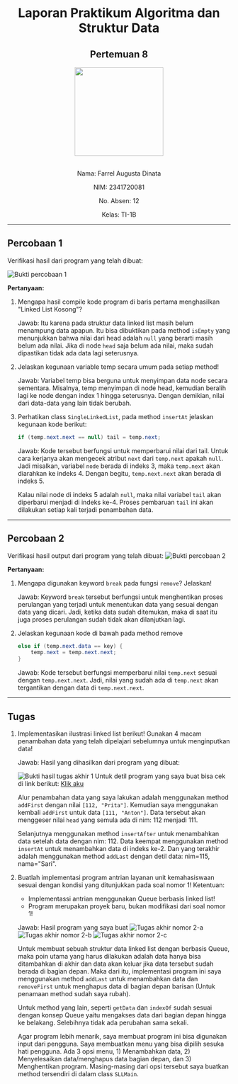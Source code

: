 <div align="center">

# Laporan Praktikum Algoritma dan Struktur Data
## Pertemuan 8

<img src="../../../../assets/logo-polinema.png" align="center" width="200px">

\
Nama: Farrel Augusta Dinata

NIM: 2341720081

No. Absen: 12

Kelas: TI-1B

</div>

---
## Percobaan 1
Verifikasi hasil dari program yang telah dibuat:

![Bukti percobaan 1](img/bukti-percobaan1.png)

**Pertanyaan:**

1. Mengapa hasil compile kode program di baris pertama menghasilkan "Linked List Kosong"?
    
    Jawab: Itu karena pada struktur data linked list masih belum menampung data apapun. Itu bisa dibuktikan pada method `isEmpty` yang menunjukkan bahwa nilai dari head adalah `null` yang berarti masih belum ada nilai. Jika di node `head` saja belum ada nilai, maka sudah dipastikan tidak ada data lagi seterusnya.

2. Jelaskan kegunaan variable temp secara umum pada setiap method!

    Jawab: Variabel temp bisa berguna untuk menyimpan data node secara sementara. Misalnya, temp menyimpan di node head, kemudian beralih lagi ke node dengan index 1 hingga seterusnya. Dengan demikian, nilai dari data-data yang lain tidak berubah. 

3. Perhatikan class `SingleLinkedList`, pada method `insertAt` jelaskan kegunaan kode berikut:
    ```java
    if (temp.next.next == null) tail = temp.next;
    ```
    Jawab: Kode tersebut berfungsi untuk memperbarui nilai dari tail. Untuk cara kerjanya akan mengecek atribut `next` dari `temp.next` apakah `null`. Jadi misalkan, variabel `node` berada di indeks 3, maka `temp.next` akan diarahkan ke indeks 4. Dengan begitu, `temp.next.next` akan berada di indeks 5. 

    Kalau nilai node di indeks 5 adalah `null`, maka nilai variabel `tail` akan diperbarui menjadi di indeks ke-4. Proses pembaruan `tail` ini akan dilakukan setiap kali terjadi penambahan data. 

---
## Percobaan 2
Verifikasi hasil output dari program yang telah dibuat:
![Bukti percobaan 2](img/bukti-percobaan2.png)

**Pertanyaan:**
1. Mengapa digunakan keyword `break` pada fungsi `remove`? Jelaskan!

    Jawab: Keyword `break` tersebut berfungsi untuk menghentikan proses perulangan yang terjadi untuk menentukan data yang sesuai dengan data yang dicari. Jadi, ketika data sudah ditemukan, maka di saat itu juga proses perulangan sudah tidak akan dilanjutkan lagi.

2. Jelaskan kegunaan kode di bawah pada method remove
    ```java
    else if (temp.next.data == key) {
        temp.next = temp.next.next;
    }
    ```
    Jawab: Kode tersebut berfungsi memperbarui nilai `temp.next` sesuai dengan `temp.next.next`. Jadi, nilai yang sudah ada di `temp.next` akan tergantikan dengan data di `temp.next.next`.

---
## Tugas
1. Implementasikan ilustrasi linked list berikut! Gunakan 4 macam penambahan data yang telah dipelajari sebelumnya untuk menginputkan data!

    Jawab: Hasil yang dihasilkan dari program yang dibuat:

    ![Bukti hasil tugas akhir 1](img/bukti-tugas-akhir1.png)
    Untuk detil program yang saya buat bisa cek di link berikut: [Klik aku](TugasAkhir/Nomor1/)

    Alur penambahan data yang saya lakukan adalah menggunakan method `addFirst` dengan nilai `[112, "Prita"]`. Kemudian saya menggunakan kembali `addFirst` untuk data `[111, "Anton"]`. Data tersebut akan menggeser nilai `head` yang semula ada di nim: 112 menjadi 111.
    
    Selanjutnya menggunakan method `insertAfter` untuk menambahkan data setelah data dengan nim: 112. Data keempat menggunakan method `insertAt` untuk menambahkan data di indeks ke-2. Dan yang terakhir adalah menggunakan method `addLast` dengan detil data: nim=115, nama="Sari".


2. Buatlah implementasi program antrian layanan unit kemahasiswaan sesuai dengan kondisi yang ditunjukkan pada soal nomor 1! Ketentuan:
    - Implementassi antrian menggunakan Queue berbasis linked list!
    - Program merupakan proyek baru, bukan modifikasi dari soal nomor 1!

    Jawab: 
    Hasil program yang saya buat
    ![Tugas akhir nomor 2-a](img/bukti-tugas-akhir2-a.png)
    ![Tugas akhir nomor 2-b](img/bukti-tugas-akhir2-b.png)
    ![Tugas akhir nomor 2-c](img/bukti-tugas-akhir2-c.png)

    Untuk membuat sebuah struktur data linked list dengan berbasis Queue, maka poin utama yang harus dilakukan adalah data hanya bisa ditambahkan di akhir dan data akan keluar jika data tersebut sudah berada di bagian depan. Maka dari itu, implementasi program ini saya menggunakan method `addLast` untuk menambahkan data dan `removeFirst` untuk menghapus data di bagian depan barisan (Untuk penamaan method sudah saya rubah).

    Untuk method yang lain, seperti `getData` dan `indexOf` sudah sesuai dengan konsep Queue yaitu mengakses data dari bagian depan hingga ke belakang. Selebihnya tidak ada perubahan sama sekali.

    Agar program lebih menarik, saya membuat program ini bisa digunakan input dari pengguna. Saya membuatkan menu yang bisa dipilih sesuka hati pengguna. Ada 3 opsi menu, 1) Menambahkan data, 2) Menyelesaikan data/menghapus data bagian depan, dan 3) Menghentikan program. Masing-masing dari opsi tersebut saya buatkan method tersendiri di dalam class `SLLMain`.